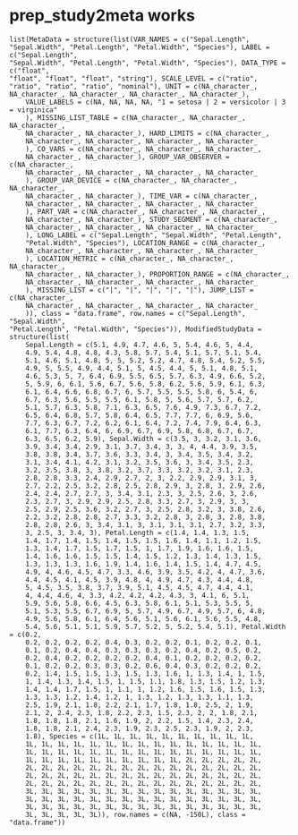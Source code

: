 # prep_study2meta works

    list(MetaData = structure(list(VAR_NAMES = c("Sepal.Length", 
    "Sepal.Width", "Petal.Length", "Petal.Width", "Species"), LABEL = c("Sepal.Length", 
    "Sepal.Width", "Petal.Length", "Petal.Width", "Species"), DATA_TYPE = c("float", 
    "float", "float", "float", "string"), SCALE_LEVEL = c("ratio", 
    "ratio", "ratio", "ratio", "nominal"), UNIT = c(NA_character_, 
    NA_character_, NA_character_, NA_character_, NA_character_), 
        VALUE_LABELS = c(NA, NA, NA, NA, "1 = setosa | 2 = versicolor | 3 = virginica"
        ), MISSING_LIST_TABLE = c(NA_character_, NA_character_, NA_character_, 
        NA_character_, NA_character_), HARD_LIMITS = c(NA_character_, 
        NA_character_, NA_character_, NA_character_, NA_character_
        ), CO_VARS = c(NA_character_, NA_character_, NA_character_, 
        NA_character_, NA_character_), GROUP_VAR_OBSERVER = c(NA_character_, 
        NA_character_, NA_character_, NA_character_, NA_character_
        ), GROUP_VAR_DEVICE = c(NA_character_, NA_character_, NA_character_, 
        NA_character_, NA_character_), TIME_VAR = c(NA_character_, 
        NA_character_, NA_character_, NA_character_, NA_character_
        ), PART_VAR = c(NA_character_, NA_character_, NA_character_, 
        NA_character_, NA_character_), STUDY_SEGMENT = c(NA_character_, 
        NA_character_, NA_character_, NA_character_, NA_character_
        ), LONG_LABEL = c("Sepal.Length", "Sepal.Width", "Petal.Length", 
        "Petal.Width", "Species"), LOCATION_RANGE = c(NA_character_, 
        NA_character_, NA_character_, NA_character_, NA_character_
        ), LOCATION_METRIC = c(NA_character_, NA_character_, NA_character_, 
        NA_character_, NA_character_), PROPORTION_RANGE = c(NA_character_, 
        NA_character_, NA_character_, NA_character_, NA_character_
        ), MISSING_LIST = c("|", "|", "|", "|", "|"), JUMP_LIST = c(NA_character_, 
        NA_character_, NA_character_, NA_character_, NA_character_
        )), class = "data.frame", row.names = c("Sepal.Length", "Sepal.Width", 
    "Petal.Length", "Petal.Width", "Species")), ModifiedStudyData = structure(list(
        Sepal.Length = c(5.1, 4.9, 4.7, 4.6, 5, 5.4, 4.6, 5, 4.4, 
        4.9, 5.4, 4.8, 4.8, 4.3, 5.8, 5.7, 5.4, 5.1, 5.7, 5.1, 5.4, 
        5.1, 4.6, 5.1, 4.8, 5, 5, 5.2, 5.2, 4.7, 4.8, 5.4, 5.2, 5.5, 
        4.9, 5, 5.5, 4.9, 4.4, 5.1, 5, 4.5, 4.4, 5, 5.1, 4.8, 5.1, 
        4.6, 5.3, 5, 7, 6.4, 6.9, 5.5, 6.5, 5.7, 6.3, 4.9, 6.6, 5.2, 
        5, 5.9, 6, 6.1, 5.6, 6.7, 5.6, 5.8, 6.2, 5.6, 5.9, 6.1, 6.3, 
        6.1, 6.4, 6.6, 6.8, 6.7, 6, 5.7, 5.5, 5.5, 5.8, 6, 5.4, 6, 
        6.7, 6.3, 5.6, 5.5, 5.5, 6.1, 5.8, 5, 5.6, 5.7, 5.7, 6.2, 
        5.1, 5.7, 6.3, 5.8, 7.1, 6.3, 6.5, 7.6, 4.9, 7.3, 6.7, 7.2, 
        6.5, 6.4, 6.8, 5.7, 5.8, 6.4, 6.5, 7.7, 7.7, 6, 6.9, 5.6, 
        7.7, 6.3, 6.7, 7.2, 6.2, 6.1, 6.4, 7.2, 7.4, 7.9, 6.4, 6.3, 
        6.1, 7.7, 6.3, 6.4, 6, 6.9, 6.7, 6.9, 5.8, 6.8, 6.7, 6.7, 
        6.3, 6.5, 6.2, 5.9), Sepal.Width = c(3.5, 3, 3.2, 3.1, 3.6, 
        3.9, 3.4, 3.4, 2.9, 3.1, 3.7, 3.4, 3, 3, 4, 4.4, 3.9, 3.5, 
        3.8, 3.8, 3.4, 3.7, 3.6, 3.3, 3.4, 3, 3.4, 3.5, 3.4, 3.2, 
        3.1, 3.4, 4.1, 4.2, 3.1, 3.2, 3.5, 3.6, 3, 3.4, 3.5, 2.3, 
        3.2, 3.5, 3.8, 3, 3.8, 3.2, 3.7, 3.3, 3.2, 3.2, 3.1, 2.3, 
        2.8, 2.8, 3.3, 2.4, 2.9, 2.7, 2, 3, 2.2, 2.9, 2.9, 3.1, 3, 
        2.7, 2.2, 2.5, 3.2, 2.8, 2.5, 2.8, 2.9, 3, 2.8, 3, 2.9, 2.6, 
        2.4, 2.4, 2.7, 2.7, 3, 3.4, 3.1, 2.3, 3, 2.5, 2.6, 3, 2.6, 
        2.3, 2.7, 3, 2.9, 2.9, 2.5, 2.8, 3.3, 2.7, 3, 2.9, 3, 3, 
        2.5, 2.9, 2.5, 3.6, 3.2, 2.7, 3, 2.5, 2.8, 3.2, 3, 3.8, 2.6, 
        2.2, 3.2, 2.8, 2.8, 2.7, 3.3, 3.2, 2.8, 3, 2.8, 3, 2.8, 3.8, 
        2.8, 2.8, 2.6, 3, 3.4, 3.1, 3, 3.1, 3.1, 3.1, 2.7, 3.2, 3.3, 
        3, 2.5, 3, 3.4, 3), Petal.Length = c(1.4, 1.4, 1.3, 1.5, 
        1.4, 1.7, 1.4, 1.5, 1.4, 1.5, 1.5, 1.6, 1.4, 1.1, 1.2, 1.5, 
        1.3, 1.4, 1.7, 1.5, 1.7, 1.5, 1, 1.7, 1.9, 1.6, 1.6, 1.5, 
        1.4, 1.6, 1.6, 1.5, 1.5, 1.4, 1.5, 1.2, 1.3, 1.4, 1.3, 1.5, 
        1.3, 1.3, 1.3, 1.6, 1.9, 1.4, 1.6, 1.4, 1.5, 1.4, 4.7, 4.5, 
        4.9, 4, 4.6, 4.5, 4.7, 3.3, 4.6, 3.9, 3.5, 4.2, 4, 4.7, 3.6, 
        4.4, 4.5, 4.1, 4.5, 3.9, 4.8, 4, 4.9, 4.7, 4.3, 4.4, 4.8, 
        5, 4.5, 3.5, 3.8, 3.7, 3.9, 5.1, 4.5, 4.5, 4.7, 4.4, 4.1, 
        4, 4.4, 4.6, 4, 3.3, 4.2, 4.2, 4.2, 4.3, 3, 4.1, 6, 5.1, 
        5.9, 5.6, 5.8, 6.6, 4.5, 6.3, 5.8, 6.1, 5.1, 5.3, 5.5, 5, 
        5.1, 5.3, 5.5, 6.7, 6.9, 5, 5.7, 4.9, 6.7, 4.9, 5.7, 6, 4.8, 
        4.9, 5.6, 5.8, 6.1, 6.4, 5.6, 5.1, 5.6, 6.1, 5.6, 5.5, 4.8, 
        5.4, 5.6, 5.1, 5.1, 5.9, 5.7, 5.2, 5, 5.2, 5.4, 5.1), Petal.Width = c(0.2, 
        0.2, 0.2, 0.2, 0.2, 0.4, 0.3, 0.2, 0.2, 0.1, 0.2, 0.2, 0.1, 
        0.1, 0.2, 0.4, 0.4, 0.3, 0.3, 0.3, 0.2, 0.4, 0.2, 0.5, 0.2, 
        0.2, 0.4, 0.2, 0.2, 0.2, 0.2, 0.4, 0.1, 0.2, 0.2, 0.2, 0.2, 
        0.1, 0.2, 0.2, 0.3, 0.3, 0.2, 0.6, 0.4, 0.3, 0.2, 0.2, 0.2, 
        0.2, 1.4, 1.5, 1.5, 1.3, 1.5, 1.3, 1.6, 1, 1.3, 1.4, 1, 1.5, 
        1, 1.4, 1.3, 1.4, 1.5, 1, 1.5, 1.1, 1.8, 1.3, 1.5, 1.2, 1.3, 
        1.4, 1.4, 1.7, 1.5, 1, 1.1, 1, 1.2, 1.6, 1.5, 1.6, 1.5, 1.3, 
        1.3, 1.3, 1.2, 1.4, 1.2, 1, 1.3, 1.2, 1.3, 1.3, 1.1, 1.3, 
        2.5, 1.9, 2.1, 1.8, 2.2, 2.1, 1.7, 1.8, 1.8, 2.5, 2, 1.9, 
        2.1, 2, 2.4, 2.3, 1.8, 2.2, 2.3, 1.5, 2.3, 2, 2, 1.8, 2.1, 
        1.8, 1.8, 1.8, 2.1, 1.6, 1.9, 2, 2.2, 1.5, 1.4, 2.3, 2.4, 
        1.8, 1.8, 2.1, 2.4, 2.3, 1.9, 2.3, 2.5, 2.3, 1.9, 2, 2.3, 
        1.8), Species = c(1L, 1L, 1L, 1L, 1L, 1L, 1L, 1L, 1L, 1L, 
        1L, 1L, 1L, 1L, 1L, 1L, 1L, 1L, 1L, 1L, 1L, 1L, 1L, 1L, 1L, 
        1L, 1L, 1L, 1L, 1L, 1L, 1L, 1L, 1L, 1L, 1L, 1L, 1L, 1L, 1L, 
        1L, 1L, 1L, 1L, 1L, 1L, 1L, 1L, 1L, 1L, 2L, 2L, 2L, 2L, 2L, 
        2L, 2L, 2L, 2L, 2L, 2L, 2L, 2L, 2L, 2L, 2L, 2L, 2L, 2L, 2L, 
        2L, 2L, 2L, 2L, 2L, 2L, 2L, 2L, 2L, 2L, 2L, 2L, 2L, 2L, 2L, 
        2L, 2L, 2L, 2L, 2L, 2L, 2L, 2L, 2L, 2L, 2L, 2L, 2L, 2L, 2L, 
        3L, 3L, 3L, 3L, 3L, 3L, 3L, 3L, 3L, 3L, 3L, 3L, 3L, 3L, 3L, 
        3L, 3L, 3L, 3L, 3L, 3L, 3L, 3L, 3L, 3L, 3L, 3L, 3L, 3L, 3L, 
        3L, 3L, 3L, 3L, 3L, 3L, 3L, 3L, 3L, 3L, 3L, 3L, 3L, 3L, 3L, 
        3L, 3L, 3L, 3L, 3L)), row.names = c(NA, -150L), class = "data.frame"))


